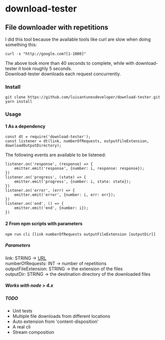 # download-tester
## File downloader with repetitions  
I did this tool because the available tools like curl are slow when doing something this:  
```
curl -s "http://google.com?[1-1000]"
```  
The above took more than 40 seconds to complete, while with download-tester it took roughly 5 seconds.  
Download-tester downloads each request concurrently.  

### Install
```
git clone https://github.com/luisantunesdeveloper/download-tester.git
yarn install
```

### Usage

#### 1 As a dependency
```
const dt = require('download-tester');  
const listener = dt(link, numberOfRequests, outputFileExtension, downloadOutputDirectory);
```

The following events are available to be listened:  

```
listener.on('response', (response) => {
    emitter.emit('response', {number: i, response: response});
})
listener.on('progress', (state) => {
    emitter.emit('progress', {number: i, state: state});
})
listener.on('error', (err) => {
    emitter.emit('error', {number: i, err: err});
})
listener.on('end', () => {
    emitter.emit('end', {number: i});
})
```

#### 2 From npm scripts with parameters
```
npm run cli [link numberOfRequests outputFileExtension [outputDir]]
```
##### Parameters
link: STRING -> [URL](https://en.wikipedia.org/wiki/Uniform_Resource_Locator)  
numberOfRequests: INT -> number of repetitions  
outputFileExtension: STRING -> the extension of the files  
outputDir: STRING -> the destination directory of the downloaded files


##### Works with node > 4.x

##### TODO 
- Unit tests
- Multiple file downloads from different locations
- Auto extension from 'content-disposition'
- A real cli
- Stream composition
